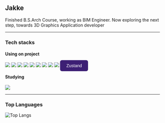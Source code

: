 ## Jakke

Finished B.S.Arch Course, working as BIM Engineer. Now exploring the next step, towards 3D Graphics Application developer

---

### Tech stacks
#### Using on project
<div>
  <img src="https://img.shields.io/badge/electron-47848F?style=for-the-badge&logo=electron&logoColor=white">
  <img src="https://img.shields.io/badge/react-61DAFB?style=for-the-badge&logo=react&logoColor=white">
  <img src="https://img.shields.io/badge/typescript-3178C6?style=for-the-badge&logo=typescript&logoColor=white">
  <img src="https://img.shields.io/badge/javascript-F7DF1E?style=for-the-badge&logo=javascript&logoColor=black">
  <img src="https://img.shields.io/badge/sqlite-003B57?style=for-the-badge&logo=sqlite&logoColor=white">
  <img src="https://img.shields.io/badge/threejs-000000?style=for-the-badge&logo=threedotjs&logoColor=white">
  <img src="https://img.shields.io/badge/nextjs-000000?style=for-the-badge&logo=nextdotjs&logoColor=white">
  <img src="https://img.shields.io/badge/figma-000000?style=for-the-badge&logo=figma&logoColor=white">
  <img src="https://img.shields.io/badge/dotnet-512BD4?style=for-the-badge&logo=dotnet&logoColor=white">
  <span style="background-color: #3d1f74; color: white; padding: 10px 20px; font-family: sans-serif; border-radius: 6px; font-size: 14px;">Zustand</span>
</div>


#### Studying
<div>
  <img src="https://img.shields.io/badge/fastapi-009688?style=for-the-badge&logo=fastapi&logoColor=white">
</div>

---

### Top Languages
![Top Langs](https://github-readme-stats.vercel.app/api/top-langs/?username=jakkelab&layout=compact)
